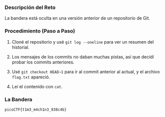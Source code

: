 
### Descripción del Reto

La bandera está oculta en una versión anterior de un repositorio de Git.

### Procedimiento (Paso a Paso)

1. Cloné el repositorio y usé `git log --oneline` para ver un resumen del historial.
    
2. Los mensajes de los commits no daban muchas pistas, así que decidí probar los commits anteriores.
    
3. Usé `git checkout HEAD~1` para ir al commit anterior al actual, y el archivo `flag.txt` apareció.
    
4. Leí el contenido con `cat`.
    

### La Bandera

`picoCTF{t1m3_m4ch1n3_938c4b}`